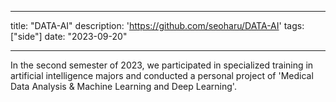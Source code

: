
---
title: "DATA-AI"
description: 'https://github.com/seoharu/DATA-AI'
tags: ["side"]
date: "2023-09-20"

---
<span class="justified-text"> In the second semester of 2023, we participated in specialized training in artificial intelligence majors and conducted a personal project of 'Medical Data Analysis & Machine Learning and Deep Learning'. </span>
